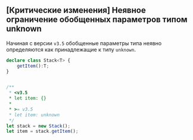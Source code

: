 ## [Критические изменения] Неявное ограничение обобщенных параметров типом unknown

Начиная с версии `v3.5` обобщенные параметры типа неявно определяются как принадлежащие к типу `unknown`.

`````typescript
declare class Stack<T> {
    getItem():T;
}


/**
 * <v3.5
 * let item: {}
 * 
 * >= v3.5
 * let item: unknown
 */
let stack = new Stack();
let item = stack.getItem();
`````